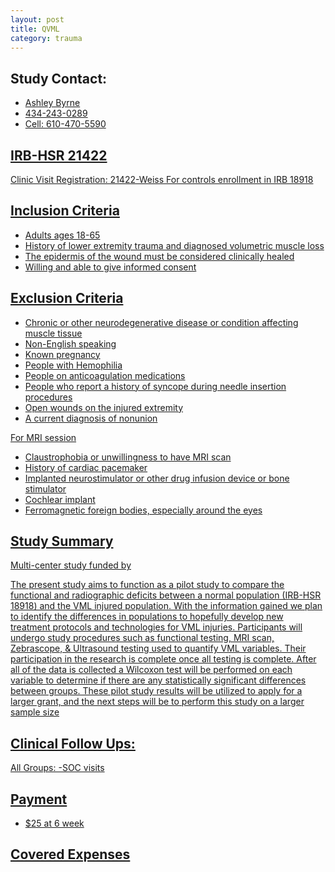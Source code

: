 ```yaml
---
layout: post
title: QVML
category: trauma
---
```


## Study Contact:
- <a href="mailto:AEB6Q@hscmail.mcc.virginia.edu">Ashley Byrne 
- 434-243-0289
- Cell: 610-470-5590
 
 ## IRB-HSR 21422
 Clinic Visit Registration:
 21422-Weiss
 For controls enrollment in IRB 18918
 
 ## Inclusion Criteria
 
 - Adults ages 18-65
 - History of lower extremity trauma and diagnosed volumetric muscle loss
 - The epidermis of the wound must be considered clinically healed 
 - Willing and able to give informed consent
 
 
 ## Exclusion Criteria
 
 - Chronic or other neurodegenerative disease or condition affecting muscle tissue
 - Non-English speaking
 - Known pregnancy
 - People with Hemophilia
 - People on anticoagulation medications
 - People who report a history of syncope during needle insertion procedures
 - Open wounds on the injured extremity
 - A current diagnosis of nonunion
 
 For MRI session
 - Claustrophobia or unwillingness to have MRI scan
 - History of cardiac pacemaker
 - Implanted neurostimulator or other drug infusion device or bone stimulator
 - Cochlear implant
 - Ferromagnetic foreign bodies, especially around the eyes
 
 ## Study Summary
 
 Multi-center study funded by
 
 The present study aims to function as a pilot study to compare the functional and radiographic deficits between a normal population (IRB-HSR 18918) and the VML injured population. With the information gained we plan to identify the differences in populations to hopefully develop new treatment protocols and technologies for VML injuries. Participants will undergo study procedures such as functional testing, MRI scan, Zebrascope, & Ultrasound testing used to quantify VML variables. Their participation in the research is complete once all testing is complete. After all of the data is collected a Wilcoxon test will be performed on each variable to determine if there are any statistically significant differences between groups. These pilot study results will be utilized to apply for a larger grant, and the next steps will be to perform this study on a larger sample size
 
 ## Clinical Follow Ups:
 
 All Groups:
 -SOC visits 
 
 ## Payment
 - $25 at 6 week
 
 ## Covered Expenses
